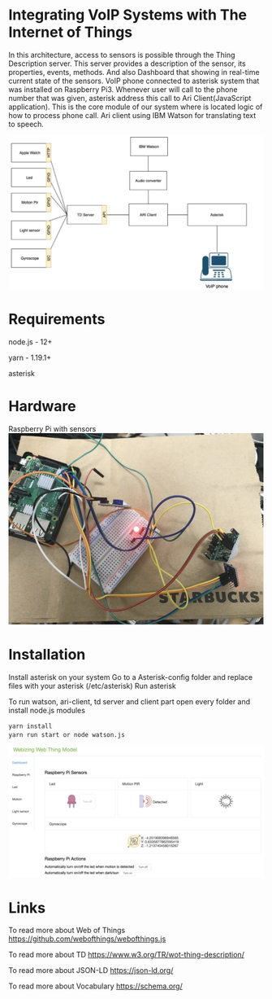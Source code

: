 # Integrating VoIP Systems with The Internet of Things

In this architecture, access to sensors is possible through the Thing Description server. This server
provides a description of the sensor, its properties, events, methods. And also Dashboard that showing
in real-time current state of the sensors. VoIP phone connected to asterisk system that was installed
on Raspberry Pi3. Whenever user will call to the phone number that was given, asterisk address this
call to Ari Client(JavaScript application). This is the core module of our system where is located logic
of how to process phone call. Ari client using IBM Watson for translating text to speech.

![alt text](https://github.com/alexander-lipnitskiy/VoIP/blob/main/arch.png)

# Requirements
node.js - 12+

yarn - 1.19.1+

asterisk

# Hardware
Raspberry Pi with sensors
![alt text](https://github.com/alexander-lipnitskiy/VoIP/blob/main/hardware.png)


# Installation

Install asterisk on your system
Go to a Asterisk-config folder and replace files with your asterisk (/etc/asterisk)
Run asterisk

To run watson, ari-client, td server and client part open every folder and install node.js modules

```bash
yarn install
yarn run start or node watson.js
```

![alt text](https://github.com/alexander-lipnitskiy/VoIP/blob/main/interface.png)

# Links

To read more about Web of Things https://github.com/webofthings/webofthings.js

To read more about TD https://www.w3.org/TR/wot-thing-description/

To read more about JSON-LD https://json-ld.org/

To read more about Vocabulary https://schema.org/
